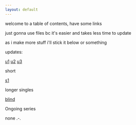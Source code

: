 ```yaml
---
layout: default
---
```


welcome to a table of contents, have some links

just gonna use files bc it's easier and takes less time to update

as i make more stuff i'll stick it below or something

updates:

[u1](https://nopeika.github.io/updates/u1.html)
[u2](https://nopeika.github.io/updates/u2.html)
[u3](https://nopeika.github.io/updates/u3.html)

short

[s1](https://nopeika.github.io/s/s1.html)

longer singles

[blind](https://nopeika.github.io/s/blind.html)

Ongoing series

none .-.

